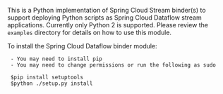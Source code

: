 This is a Python implementation of Spring Cloud Stream binder(s) to support deploying Python scripts as
Spring Cloud Dataflow stream applications. Currently only Python 2 is supported. Please review the `examples` directory
for details on how to use this module.

To install the Spring Cloud Dataflow binder module:

     - You may need to install pip
     - You may need to change permissions or run the following as sudo

     $pip install setuptools
     $python ./setup.py install
